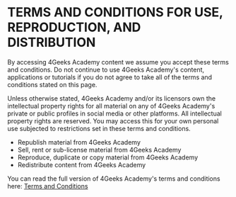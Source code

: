# TERMS AND CONDITIONS FOR USE, REPRODUCTION, AND DISTRIBUTION

By accessing 4Geeks Academy content we assume you accept these terms and conditions. Do not continue to use 4Geeks Academy's content, applications or tutorials if you do not agree to take all of the terms and conditions stated on this page.

Unless otherwise stated, 4Geeks Academy and/or its licensors own the intellectual property rights for all material on any of 4Geeks Academy's private or public profiles in social media or other platforms. All intellectual property rights are reserved. You may access this for your own personal use subjected to restrictions set in these terms and conditions.

*   Republish material from 4Geeks Academy
*   Sell, rent or sub-license material from 4Geeks Academy
*   Reproduce, duplicate or copy material from 4Geeks Academy
*   Redistribute content from 4Geeks Academy

You can read the full version of 4Geeks Academy's terms and conditions here: [Terms and Conditions](https://www.4geeksacademy.co/terms)

